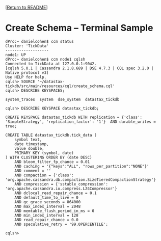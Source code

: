 \[[Return to README][1]\]

# Create Schema – Terminal Sample

    dPro:~ danielcohen$ ccm status
    Cluster: 'TickData'
    -------------------
    node1: UP
    dPro:~ danielcohen$ ccm node1 cqlsh
    Connected to TickData at 127.0.0.1:9042.
    [cqlsh 5.0.1 | Cassandra 2.1.8.689 | DSE 4.7.3 | CQL spec 3.2.0 | Native protocol v3]
    Use HELP for help.
    cqlsh> SOURCE '~/datastax-tickdb/src/main/resources/cql/create_schema.cql'
    cqlsh> DESCRIBE KEYSPACES;
    
    system_traces  system  dse_system  datastax_tickdb
    
    cqlsh> DESCRIBE KEYSPACE datastax_tickdb;
    
    CREATE KEYSPACE datastax_tickdb WITH replication = {'class': 'SimpleStrategy', 'replication_factor': '1'}  AND durable_writes = true;
    
    CREATE TABLE datastax_tickdb.tick_data (
        symbol text,
        date timestamp,
        value double,
        PRIMARY KEY (symbol, date)
    ) WITH CLUSTERING ORDER BY (date DESC)
        AND bloom_filter_fp_chance = 0.01
        AND caching = '{"keys":"ALL", "rows_per_partition":"NONE"}'
        AND comment = ''
        AND compaction = {'class': 'org.apache.cassandra.db.compaction.SizeTieredCompactionStrategy'}
        AND compression = {'sstable_compression': 'org.apache.cassandra.io.compress.LZ4Compressor'}
        AND dclocal_read_repair_chance = 0.1
        AND default_time_to_live = 0
        AND gc_grace_seconds = 864000
        AND max_index_interval = 2048
        AND memtable_flush_period_in_ms = 0
        AND min_index_interval = 128
        AND read_repair_chance = 0.0
        AND speculative_retry = '99.0PERCENTILE';
    
    cqlsh> 

[1]: ../README.md
